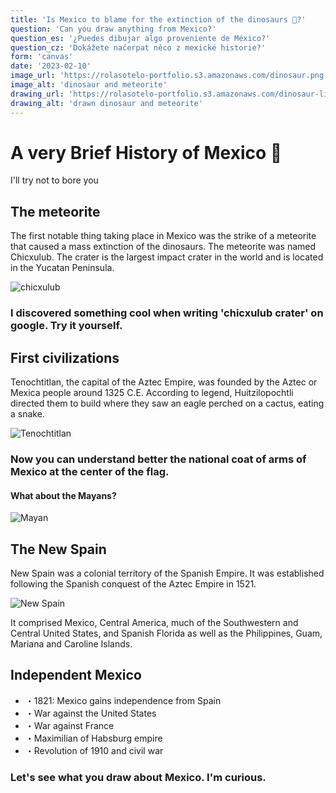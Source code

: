 ```yaml
---
title: 'Is Mexico to blame for the extinction of the dinosaurs 🦖?'
question: 'Can you draw anything from Mexico?'
question_es: '¿Puedes dibujar algo proveniente de México?'
question_cz: 'Dokážete načerpat něco z mexické historie?'
form: 'canvas'
date: '2023-02-10'
image_url: 'https://rolasotelo-portfolio.s3.amazonaws.com/dinosaur.png'
image_alt: 'dinosaur and meteorite'
drawing_url: 'https://rolasotelo-portfolio.s3.amazonaws.com/dinosaur-lines.png'
drawing_alt: 'drawn dinosaur and meteorite'
---
```


# A very Brief History of Mexico 🦕

I'll try not to bore you

## The meteorite

The first notable thing taking place in Mexico was the strike of a meteorite that caused a mass extinction of the dinosaurs. The meteorite was named Chicxulub. The crater is the largest impact crater in the world and is located in the Yucatan Peninsula.

![chicxulub](https://rolasotelo-portfolio.s3.amazonaws.com/Chicxulubcrater.jpg)

### I discovered something cool when writing 'chicxulub crater' on google. Try it yourself.

## First civilizations

Tenochtitlan, the capital of the Aztec Empire, was founded by the Aztec or Mexica people around 1325 C.E. According to legend, Huitzilopochtli directed them to build where they saw an eagle perched on a cactus, eating a snake.

![Tenochtitlan](https://rolasotelo-portfolio.s3.amazonaws.com/tenochtitlan.jpg)

### Now you can understand better the national coat of arms of Mexico at the center of the flag.

#### What about the Mayans?

![Mayan](https://rolasotelo-portfolio.s3.amazonaws.com/MundoMaya-Pamphlet.jpg)

## The New Spain

New Spain was a colonial territory of the Spanish Empire. It was established following the Spanish conquest of the Aztec Empire in 1521.

![New Spain](https://rolasotelo-portfolio.s3.amazonaws.com/virreinato.jpg)

It comprised Mexico, Central America, much of the Southwestern and Central United States, and Spanish Florida as well as the Philippines, Guam, Mariana and Caroline Islands.

## Independent Mexico

* ・1821: Mexico gains independence from Spain
* ・War against the United States
* ・War against France
* ・Maximilian of Habsburg empire
* ・Revolution of 1910 and civil war

### Let's see what you draw about Mexico. I'm curious.